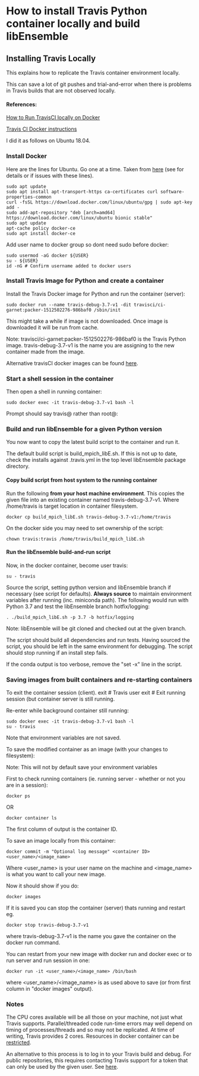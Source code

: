 # How to install Travis Python container locally and build libEnsemble

## Installing Travis Locally

This explains how to replicate the Travis container environment locally.

This can save a lot of git pushes and trial-and-error when there is problems in Travis builds that are not 
observed locally.

#### References:

[How to Run TravisCI locally on Docker](https://medium.com/google-developers/how-to-run-travisci-locally-on-docker-822fc6b2db2e)

[Travis CI Docker instructions](https://docs.travis-ci.com/user/common-build-problems/#troubleshooting-locally-in-a-docker-image)

I did it as follows on Ubuntu 18.04.

### Install Docker

Here are the lines for Ubuntu. Go one at a time. Taken from [here](https://www.digitalocean.com/community/tutorials/how-to-install-and-use-docker-on-ubuntu-18-04) (see for details or if issues with these lines).

    sudo apt update
    sudo apt install apt-transport-https ca-certificates curl software-properties-common
    curl -fsSL https://download.docker.com/linux/ubuntu/gpg | sudo apt-key add -
    sudo add-apt-repository "deb [arch=amd64] https://download.docker.com/linux/ubuntu bionic stable"
    sudo apt update
    apt-cache policy docker-ce
    sudo apt install docker-ce

Add user name to docker group so dont need sudo before docker:

    sudo usermod -aG docker ${USER}
    su - ${USER}
    id -nG # Confirm username added to docker users
    
    
### Install Travis Image for Python and create a container

Install the Travis Docker image for Python and run the container (server):

    sudo docker run --name travis-debug-3.7-v1 -dit travisci/ci-garnet:packer-1512502276-986baf0 /sbin/init

This might take a while if image is not downloaded. Once image is downloaded it will be run from cache.

Note: 
travisci/ci-garnet:packer-1512502276-986baf0 is the Travis Python image.
travis-debug-3.7-v1 is the name you are assigning to the new container made from the image.

Alternative travisCI docker images can be found [here](https://hub.docker.com/r/travisci/ci-garnet/tags/).


### Start a shell session in the container

Then open a shell in running container:

    sudo docker exec -it travis-debug-3.7-v1 bash -l
    
Prompt should say travis@ rather than root@:


### Build and run libEnsemble for a given Python version

You now want to copy the latest build script to the container and run it.

The default build script is build_mpich_libE.sh. If this is not up to date, check
the installs against .travis.yml in the top level libEnsemble package directory.


#### Copy build script from host system to the running container

Run the following **from your host machine environment**. This copies the given file into an existing 
container named travis-debug-3.7-v1. Where /home/travis is target location in container
filesystem.

    docker cp build_mpich_libE.sh travis-debug-3.7-v1:/home/travis

On the docker side you may need to set ownership of the script:

    chown travis:travis /home/travis/build_mpich_libE.sh

    
#### Run the libEnsemble build-and-run script

Now, in the docker container, become user travis:

    su - travis
 
Source the script, setting python version and libEnsemble branch if necessary (see script for defaults).
**Always source** to maintain environment variables after running (inc. miniconda path). The following
would run with Python 3.7 and test the libEnsemble branch hotfix/logging:

    . ./build_mpich_libE.sh -p 3.7 -b hotfix/logging
    
Note: libEnsemble will be git cloned and checked out at the given branch.

The script should build all dependencies and run tests. Having sourced the script, you should
be left in the same environment for debugging. The script should stop running if an install step fails.

If the conda output is too verbose, remove the "set -x" line in the script.


### Saving images from built containers and re-starting containers

To exit the container session (client).
    exit # Travis user
    exit # Exit running session (but container server is still running.
    
Re-enter while background container still running:

    sudo docker exec -it travis-debug-3.7-v1 bash -l
    su - travis
    
Note that environment variables are not saved.

To save the modified container as an image (with your changes to filesystem):

Note: This will not by default save your environment variables

First to check running containers (ie. running server - whether or not you are in a session):

    docker ps
    
OR

    docker container ls

The first column of output is the container ID.

To save an image locally from this container:

    docker commit -m "Optional log message" <container ID> <user_name>/<image_name>

Where <user_name> is your user name on the machine and <image_name> is what you
want to call your new image.

Now it should show if you do:

    docker images

If it is saved you can stop the container (server) thats running and restart eg.

    docker stop travis-debug-3.7-v1
    
where travis-debug-3.7-v1 is the name you gave the container on the docker run command.

You can restart from your new image with docker run and docker exec or to run server and run session in one:

    docker run -it <user_name>/<image_name> /bin/bash
    
where <user_name>/<image_name> is as used above to save (or from first column in "docker images" output).


### Notes

The CPU cores available will be all those on your machine, not just what Travis supports.
Parallel/threaded code run-time errors may well depend on timing of processes/threads and
so may not be replicated. At time of writing, Travis provides 2 cores. Resources in docker
container can be [restricted](https://docs.docker.com/config/containers/resource_constraints/).

An alternative to this process is to log in to your Travis build and debug. For public
repositories, this requires contacting Travis support for a token that can only be used by
the given user. See [here](https://docs.travis-ci.com/user/running-build-in-debug-mode/).


    
